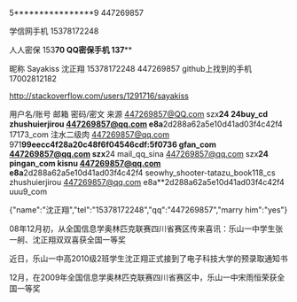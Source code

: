 5****************9
447269857

学信网手机	15378172248

人人密保	153******70
QQ密保手机	137********


昵称 Sayakiss
沈正翔
15378172248
447269857
github上找到的手机 17002812182

http://stackoverflow.com/users/1291716/sayakiss





用户名/账号	邮箱	密码/密文	来源
447269857@QQ.com	szx**24	24buy_cd
zhushuierjirou	447269857@qq.com	e8a**2d288a62a5e10d41ad03f4c42f4	17173_com
注水二级肉	447269857@qq.com	971**99eecc4f28a20c48f6f04546cdf:5f0736	gfan_com
447269857@qq.com	szx**24	mail_qq_sina
447269857@qq.com	szx**24	pingan_com
kisnu	447269857@qq.com	e8a**2d288a62a5e10d41ad03f4c42f4	seowhy_shooter-tatazu_book118_cs
zhushuierjirou	447269857@qq.com	e8a**2d288a62a5e10d41ad03f4c42f4	uuu9_com










{"name":"沈正翔","tel":"15378172248","qq":"447269857","marry him":"yes"}

08年12月初，从全国信息学奥林匹克联赛四川省赛区传来喜讯：乐山一中学生张一舸、沈正翔双双喜获全国一等奖

近日，乐山一中高2010级2班学生沈正翔正式接到了电子科技大学的预录取通知书

12月，在2009年全国信息学奥林匹克联赛四川省赛区中，乐山一中宋雨恒荣获全国一等奖

